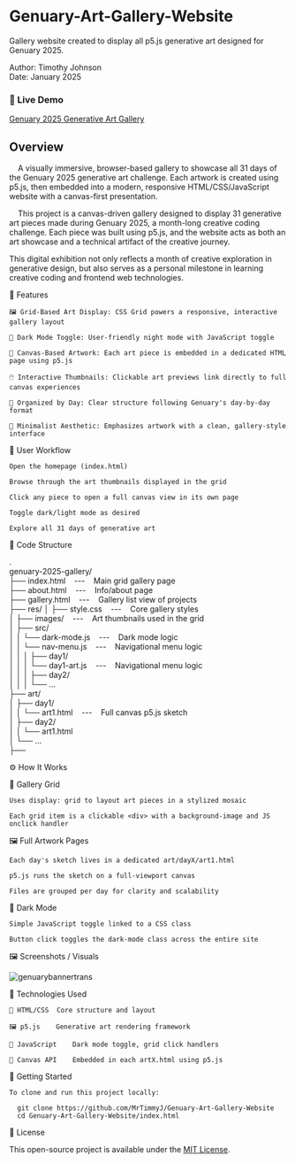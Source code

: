 # Genuary-Art-Gallery-Website
Gallery website created to display all p5.js generative art designed for Genuary 2025.

Author: Timothy Johnson <br>
Date: January 2025


### 🔗 Live Demo

[Genuary 2025 Generative Art Gallery](https://mrtimmyj-art.netlify.app/)

## Overview

&nbsp;&nbsp;&nbsp;&nbsp;A visually immersive, browser-based gallery to showcase all 31 days of the Genuary 2025 generative art challenge.
Each artwork is created using p5.js, then embedded into a modern, responsive HTML/CSS/JavaScript website with a canvas-first presentation.

&nbsp;&nbsp;&nbsp;&nbsp;This project is a canvas-driven gallery designed to display 31 generative art pieces made during Genuary 2025, a month-long creative coding challenge.
Each piece was built using p5.js, and the website acts as both an art showcase and a technical artifact of the creative journey.

This digital exhibition not only reflects a month of creative exploration in generative design, but also serves as a personal milestone in learning creative coding and frontend web technologies.

🧩 Features

    🖼️ Grid-Based Art Display: CSS Grid powers a responsive, interactive gallery layout

    🌙 Dark Mode Toggle: User-friendly night mode with JavaScript toggle

    🎨 Canvas-Based Artwork: Each art piece is embedded in a dedicated HTML page using p5.js

    🖱️ Interactive Thumbnails: Clickable art previews link directly to full canvas experiences

    📁 Organized by Day: Clear structure following Genuary's day-by-day format

    🧹 Minimalist Aesthetic: Emphasizes artwork with a clean, gallery-style interface

🔄 User Workflow

    Open the homepage (index.html)

    Browse through the art thumbnails displayed in the grid

    Click any piece to open a full canvas view in its own page

    Toggle dark/light mode as desired

    Explore all 31 days of generative art

📁 Code Structure

.<br>
genuary-2025-gallery/<br>
├── index.html &nbsp;&nbsp;&nbsp;---&nbsp;&nbsp;&nbsp; Main grid gallery page<br>
├── about.html &nbsp;&nbsp;&nbsp;---&nbsp;&nbsp;&nbsp; Info/about page<br>
├── gallery.html &nbsp;&nbsp;&nbsp;---&nbsp;&nbsp;&nbsp; Gallery list view of projects<br>
├── res/
│   ├── style.css &nbsp;&nbsp;&nbsp;---&nbsp;&nbsp;&nbsp; Core gallery styles<br>
│   ├── images/ &nbsp;&nbsp;&nbsp;---&nbsp;&nbsp;&nbsp; Art thumbnails used in the grid<br>
│   ├── src/<br>
│   │   └── dark-mode.js &nbsp;&nbsp;&nbsp;---&nbsp;&nbsp;&nbsp; Dark mode logic<br>
│   │   └── nav-menu.js &nbsp;&nbsp;&nbsp;---&nbsp;&nbsp;&nbsp; Navigational menu logic<br>
│   │   │   ├── day1/<br>
│   │   │   └── day1-art.js &nbsp;&nbsp;&nbsp;---&nbsp;&nbsp;&nbsp; Navigational menu logic<br>
│   │   │   ├── day2/<br>
│   │   │   └── ...<br>
├── art/<br>
│   ├── day1/<br>
│   │   └── art1.html &nbsp;&nbsp;&nbsp;---&nbsp;&nbsp;&nbsp; Full canvas p5.js sketch<br>
│   ├── day2/<br>
│   │   └── art1.html<br>
│   └── ...<br>
├── 

⚙️ How It Works

🧱 Gallery Grid

    Uses display: grid to layout art pieces in a stylized mosaic

    Each grid item is a clickable <div> with a background-image and JS onclick handler

🖼️ Full Artwork Pages

    Each day's sketch lives in a dedicated art/dayX/art1.html

    p5.js runs the sketch on a full-viewport canvas

    Files are grouped per day for clarity and scalability

🌙 Dark Mode

    Simple JavaScript toggle linked to a CSS class

    Button click toggles the dark-mode class across the entire site

🖼️ Screenshots / Visuals

![genuarybannertrans](https://github.com/user-attachments/assets/05f55569-fb9e-427c-9c90-c5f069d484d3)

🧰 Technologies Used

    🎨 HTML/CSS	Core structure and layout
    
    🖼️ p5.js	Generative art rendering framework
    
    🧪 JavaScript	Dark mode toggle, grid click handlers
    
    📸 Canvas API	Embedded in each artX.html using p5.js

🚀 Getting Started

    To clone and run this project locally:

      git clone https://github.com/MrTimmyJ/Genuary-Art-Gallery-Website
      cd Genuary-Art-Gallery-Website/index.html

🪪 License

This open-source project is available under the [MIT License](https://opensource.org/license/mit).
